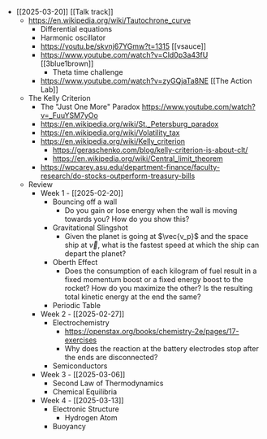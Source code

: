 - [[2025-03-20]] [[Talk track]]
	- https://en.wikipedia.org/wiki/Tautochrone_curve
		- Differential equations
		- Harmonic oscillator
		- https://youtu.be/skvnj67YGmw?t=1315 [[vsauce]]
		- https://www.youtube.com/watch?v=Cld0p3a43fU [[3blue1brown]]
			- Theta time challenge
		- https://www.youtube.com/watch?v=zyGQjaTa8NE [[The Action Lab]]
	- The Kelly Criterion
		- The "Just One More" Paradox
		  https://www.youtube.com/watch?v=_FuuYSM7yOo
		- https://en.wikipedia.org/wiki/St._Petersburg_paradox
		- https://en.wikipedia.org/wiki/Volatility_tax
		- https://en.wikipedia.org/wiki/Kelly_criterion
			- https://geraschenko.com/blog/kelly-criterion-is-about-clt/
			- https://en.wikipedia.org/wiki/Central_limit_theorem
		- https://wpcarey.asu.edu/department-finance/faculty-research/do-stocks-outperform-treasury-bills
	- Review
		- Week 1 - [[2025-02-20]]
			- Bouncing off a wall
				- Do you gain or lose energy when the wall is moving towards you? How do you show this?
			- Gravitational Slingshot
				- Given the planet is going at $\vec{v_p}$ and the space ship at $\vec{v}$, what is the fastest speed at which the ship can depart the planet?
			- Oberth Effect
				- Does the consumption of each kilogram of fuel result in a fixed momentum boost or a fixed energy boost to the rocket? How do you maximize the other? Is the resulting total kinetic energy at the end the same?
			- Periodic Table
		- Week 2 - [[2025-02-27]]
			- Electrochemistry
				- https://openstax.org/books/chemistry-2e/pages/17-exercises
				- Why does the reaction at the battery electrodes stop after the ends are disconnected?
			- Semiconductors
		- Week 3 - [[2025-03-06]]
			- Second Law of Thermodynamics
			- Chemical Equilibria
		- Week 4 - [[2025-03-13]]
			- Electronic Structure
				- Hydrogen Atom
			- Buoyancy
